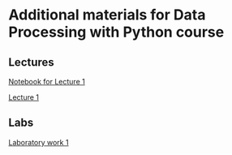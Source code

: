 # Additional materials for Data Processing with Python course
## Lectures
<p><a href="https://github.com/svniko/data_processing/blob/main/notebooks/Lecture_1_en.ipynb">Notebook for Lecture 1</a><p>
<p><a href="https://github.com/svniko/data_processing/blob/main/Lectures/Lecture_1.pdf">Lecture 1</a><p>
  
## Labs
<p><a href="https://github.com/svniko/data_processing/blob/main/Labs/Lab_1_en.pdf">Laboratory work 1</a><p>
